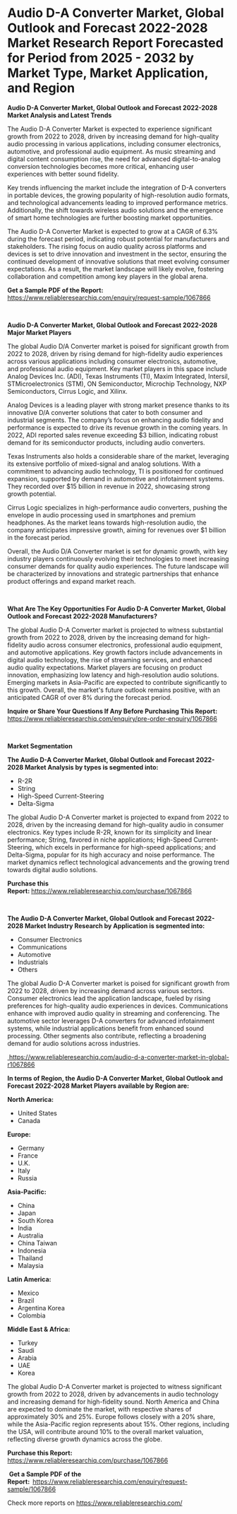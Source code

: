 <p><h1>Audio D-A Converter Market, Global Outlook and Forecast 2022-2028 Market Research Report Forecasted for Period from 2025 -  2032 by Market Type, Market Application, and Region</h1></p><p><strong>Audio D-A Converter Market, Global Outlook and Forecast 2022-2028 Market Analysis and Latest Trends</strong></p>
<p><p>The Audio D-A Converter Market is expected to experience significant growth from 2022 to 2028, driven by increasing demand for high-quality audio processing in various applications, including consumer electronics, automotive, and professional audio equipment. As music streaming and digital content consumption rise, the need for advanced digital-to-analog conversion technologies becomes more critical, enhancing user experiences with better sound fidelity.</p><p>Key trends influencing the market include the integration of D-A converters in portable devices, the growing popularity of high-resolution audio formats, and technological advancements leading to improved performance metrics. Additionally, the shift towards wireless audio solutions and the emergence of smart home technologies are further boosting market opportunities.</p><p>The Audio D-A Converter Market is expected to grow at a CAGR of 6.3% during the forecast period, indicating robust potential for manufacturers and stakeholders. The rising focus on audio quality across platforms and devices is set to drive innovation and investment in the sector, ensuring the continued development of innovative solutions that meet evolving consumer expectations. As a result, the market landscape will likely evolve, fostering collaboration and competition among key players in the global arena.</p></p>
<p><strong>Get a Sample PDF of the Report:&nbsp;</strong> <a href="https://www.reliableresearchiq.com/enquiry/request-sample/1067866?utm_campaign=3453&utm_medium=2&utm_source=Github&utm_content=ia&utm_term=21032025&utm_id=audio-d-a-converter-market-global-outlook-and-forecast-2022-2028">https://www.reliableresearchiq.com/enquiry/request-sample/1067866</a></p>
<p>&nbsp;</p>
<p><strong>Audio D-A Converter Market, Global Outlook and Forecast 2022-2028 Major Market Players</strong></p>
<p><p>The global Audio D/A Converter market is poised for significant growth from 2022 to 2028, driven by rising demand for high-fidelity audio experiences across various applications including consumer electronics, automotive, and professional audio equipment. Key market players in this space include Analog Devices Inc. (ADI), Texas Instruments (TI), Maxim Integrated, Intersil, STMicroelectronics (STM), ON Semiconductor, Microchip Technology, NXP Semiconductors, Cirrus Logic, and Xilinx.</p><p>Analog Devices is a leading player with strong market presence thanks to its innovative D/A converter solutions that cater to both consumer and industrial segments. The company’s focus on enhancing audio fidelity and performance is expected to drive its revenue growth in the coming years. In 2022, ADI reported sales revenue exceeding $3 billion, indicating robust demand for its semiconductor products, including audio converters.</p><p>Texas Instruments also holds a considerable share of the market, leveraging its extensive portfolio of mixed-signal and analog solutions. With a commitment to advancing audio technology, TI is positioned for continued expansion, supported by demand in automotive and infotainment systems. They recorded over $15 billion in revenue in 2022, showcasing strong growth potential.</p><p>Cirrus Logic specializes in high-performance audio converters, pushing the envelope in audio processing used in smartphones and premium headphones. As the market leans towards high-resolution audio, the company anticipates impressive growth, aiming for revenues over $1 billion in the forecast period.</p><p>Overall, the Audio D/A Converter market is set for dynamic growth, with key industry players continuously evolving their technologies to meet increasing consumer demands for quality audio experiences. The future landscape will be characterized by innovations and strategic partnerships that enhance product offerings and expand market reach.</p></p>
<p>&nbsp;</p>
<p><strong>What Are The Key Opportunities For Audio D-A Converter Market, Global Outlook and Forecast 2022-2028 Manufacturers?</strong></p>
<p><p>The global Audio D-A Converter market is projected to witness substantial growth from 2022 to 2028, driven by the increasing demand for high-fidelity audio across consumer electronics, professional audio equipment, and automotive applications. Key growth factors include advancements in digital audio technology, the rise of streaming services, and enhanced audio quality expectations. Market players are focusing on product innovation, emphasizing low latency and high-resolution audio solutions. Emerging markets in Asia-Pacific are expected to contribute significantly to this growth. Overall, the market's future outlook remains positive, with an anticipated CAGR of over 8% during the forecast period.</p></p>
<p><strong>Inquire or Share Your Questions If Any Before Purchasing This Report:</strong> <a href="https://www.reliableresearchiq.com/enquiry/pre-order-enquiry/1067866?utm_campaign=3453&utm_medium=2&utm_source=Github&utm_content=ia&utm_term=21032025&utm_id=audio-d-a-converter-market-global-outlook-and-forecast-2022-2028">https://www.reliableresearchiq.com/enquiry/pre-order-enquiry/1067866</a></p>
<p>&nbsp;</p>
<p><strong>Market Segmentation</strong></p>
<p><strong>The Audio D-A Converter Market, Global Outlook and Forecast 2022-2028 Market Analysis by types is segmented into:</strong></p>
<p><ul><li>R-2R</li><li>String</li><li>High-Speed Current-Steering</li><li>Delta-Sigma</li></ul></p>
<p><p>The global Audio D-A Converter market is projected to expand from 2022 to 2028, driven by the increasing demand for high-quality audio in consumer electronics. Key types include R-2R, known for its simplicity and linear performance; String, favored in niche applications; High-Speed Current-Steering, which excels in performance for high-speed applications; and Delta-Sigma, popular for its high accuracy and noise performance. The market dynamics reflect technological advancements and the growing trend towards digital audio solutions.</p></p>
<p><strong>Purchase this Report:&nbsp;</strong><a href="https://www.reliableresearchiq.com/purchase/1067866?utm_campaign=3453&utm_medium=2&utm_source=Github&utm_content=ia&utm_term=21032025&utm_id=audio-d-a-converter-market-global-outlook-and-forecast-2022-2028">https://www.reliableresearchiq.com/purchase/1067866</a></p>
<p>&nbsp;</p>
<p><strong>The Audio D-A Converter Market, Global Outlook and Forecast 2022-2028 Market Industry Research by Application is segmented into:</strong></p>
<p><ul><li>Consumer Electronics</li><li>Communications</li><li>Automotive</li><li>Industrials</li><li>Others</li></ul></p>
<p><p>The global Audio D-A Converter market is poised for significant growth from 2022 to 2028, driven by increasing demand across various sectors. Consumer electronics lead the application landscape, fueled by rising preferences for high-quality audio experiences in devices. Communications enhance with improved audio quality in streaming and conferencing. The automotive sector leverages D-A converters for advanced infotainment systems, while industrial applications benefit from enhanced sound processing. Other segments also contribute, reflecting a broadening demand for audio solutions across industries.</p></p>
<p><a href="https://www.reliableresearchiq.com/audio-d-a-converter-market-in-global-r1067866?utm_campaign=3453&utm_medium=2&utm_source=Github&utm_content=ia&utm_term=21032025&utm_id=audio-d-a-converter-market-global-outlook-and-forecast-2022-2028">&nbsp;https://www.reliableresearchiq.com/audio-d-a-converter-market-in-global-r1067866</a></p>
<p><strong>In terms of Region, the Audio D-A Converter Market, Global Outlook and Forecast 2022-2028 Market Players available by Region are:</strong></p>
<p>
    <p> <strong> North America: </strong>
        <ul>
            <li>United States</li>
            <li>Canada</li>
        </ul>
        </p> 
    <p> <strong> Europe: </strong>
        <ul>
            <li>Germany</li>
            <li>France</li>
            <li>U.K.</li>
            <li>Italy</li>
            <li>Russia</li>
        </ul>
        </p> 
    <p> <strong> Asia-Pacific: </strong>
        <ul>
            <li>China</li>
            <li>Japan</li>
            <li>South Korea</li>
            <li>India</li>
            <li>Australia</li>
            <li>China Taiwan</li>
            <li>Indonesia</li>
            <li>Thailand</li>
            <li>Malaysia</li>
        </ul>
        </p> 
    <p> <strong> Latin America: </strong>
        <ul>
            <li>Mexico</li>
            <li>Brazil</li>
            <li>Argentina Korea</li>
            <li>Colombia</li>
        </ul>
        </p> 
    <p> <strong> Middle East & Africa: </strong>
        <ul>
            <li>Turkey</li>
            <li>Saudi</li>
            <li>Arabia</li>
            <li>UAE</li>
            <li>Korea</li>
        </ul>
    </p>
    </p>
<p><p>The global Audio D-A Converter market is projected to witness significant growth from 2022 to 2028, driven by advancements in audio technology and increasing demand for high-fidelity sound. North America and China are expected to dominate the market, with respective shares of approximately 30% and 25%. Europe follows closely with a 20% share, while the Asia-Pacific region represents about 15%. Other regions, including the USA, will contribute around 10% to the overall market valuation, reflecting diverse growth dynamics across the globe.</p></p>
<p><strong>Purchase this Report: </strong><a href="https://www.reliableresearchiq.com/purchase/1067866?utm_campaign=3453&utm_medium=2&utm_source=Github&utm_content=ia&utm_term=21032025&utm_id=audio-d-a-converter-market-global-outlook-and-forecast-2022-2028">https://www.reliableresearchiq.com/purchase/1067866</a></p>
<p>&nbsp;<strong>Get a Sample PDF of the Report:&nbsp;&nbsp;</strong><a href="https://www.reliableresearchiq.com/enquiry/request-sample/1067866?utm_campaign=3453&utm_medium=2&utm_source=Github&utm_content=ia&utm_term=21032025&utm_id=audio-d-a-converter-market-global-outlook-and-forecast-2022-2028">https://www.reliableresearchiq.com/enquiry/request-sample/1067866</a></p>
<p><strong></strong></p>
<p>Check more reports on <a href="https://www.reliableresearchiq.com/?utm_campaign=3453&utm_medium=2&utm_source=Github&utm_content=ia&utm_term=21032025&utm_id=audio-d-a-converter-market-global-outlook-and-forecast-2022-2028">https://www.reliableresearchiq.com/</a></p>